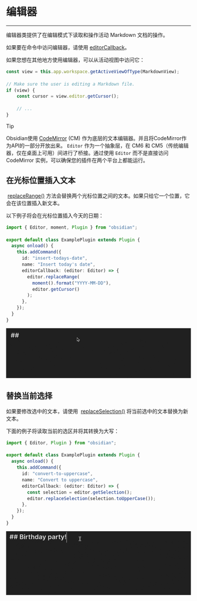 <!--
 * @Author: Raistlind johnd0712@gmail.com
 * @Date: 2024-01-18 10:18:00
 * @LastEditors: Raistlind
 * @LastEditTime: 2024-01-18 10:18:00
 * @Description: 
-->

# 编辑器
---
编辑器类提供了在编辑模式下读取和操作活动 Markdown 文档的操作。

如果要在命令中访问编辑器，请使用 [editorCallback](https://docs.obsidian.md/Plugins/User+interface/Commands#Editor%20commands)。

如果您想在其他地方使用编辑器，可以从活动视图中访问它：

```ts
const view = this.app.workspace.getActiveViewOfType(MarkdownView);

// Make sure the user is editing a Markdown file.
if (view) {
	const cursor = view.editor.getCursor();

	// ...
}
```


> [!tip] 
> 
> Obsidian使用 [CodeMirror](https://codemirror.net/) (CM) 作为底层的文本编辑器。并且将CodeMirror作为API的一部分开放出来。 `Editor` 作为一个抽象层，在 CM6 和 CM5（传统编辑器，仅在桌面上可用）间进行了桥接。通过使用 `Editor` 而不是直接访问 CodeMirror 实例，可以确保您的插件在两个平台上都能运行。

## 在光标位置插入文本

 [replaceRange()](https://docs.obsidian.md/Reference/TypeScript+API/Editor/replaceRange) 方法会替换两个光标位置之间的文本。如果只给它一个位置，它会在该位置插入新文本。

以下例子将会在光标位置插入今天的日期：

```ts
import { Editor, moment, Plugin } from "obsidian";

export default class ExamplePlugin extends Plugin {
  async onload() {
    this.addCommand({
      id: "insert-todays-date",
      name: "Insert today's date",
      editorCallback: (editor: Editor) => {
        editor.replaceRange(
          moment().format("YYYY-MM-DD"),
          editor.getCursor()
        );
      },
    });
  }
}
```

![dl1hw](../../../public/images/dl1hw.gif)

## 替换当前选择

如果要修改选中的文本，请使用  [replaceSelection()](https://docs.obsidian.md/Reference/TypeScript+API/Editor/replaceRange) 将当前选中的文本替换为新文本。

下面的例子将读取当前的选区并将其转换为大写：

```ts
import { Editor, Plugin } from "obsidian";

export default class ExamplePlugin extends Plugin {
  async onload() {
    this.addCommand({
      id: "convert-to-uppercase",
      name: "Convert to uppercase",
      editorCallback: (editor: Editor) => {
        const selection = editor.getSelection();
        editor.replaceSelection(selection.toUpperCase());
      },
    });
  }
}
```

![5xtta](../../../public/images/5xtta.gif)

